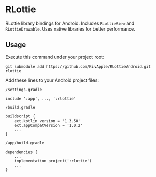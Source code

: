 # RLottie

RLottie library bindings for Android. Includes `RLottieView` and `RLottieDrawable`. Uses native libraries for better performance.

## Usage

Execute this command under your project root:

    git submodule add https://github.com/KivApple/RLottieAndroid.git rlottie

Add these lines to your Android project files:

`/settings.gradle`

    include ':app', ..., ':rlottie'

`/build.gradle`

    buildscript {
        ext.kotlin_version = '1.3.50'
        ext.appCompatVersion = '1.0.2'
        ...
    }

`/app/build.gradle`

    dependencies {
        ...
        implementation project(':rlottie')
        ...
    }
